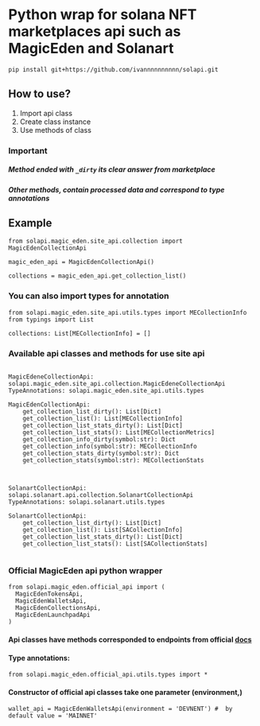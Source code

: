 # Python wrap for solana NFT marketplaces api such as MagicEden and Solanart

```pip install git+https://github.com/ivannnnnnnnnn/solapi.git```

## How to use?

1. Import api class
2. Create class instance
3. Use methods of class

### Important

##### Method ended with ```_dirty``` its clear answer from marketplace

##### Other methods, contain processed data and correspond to type annotations


## Example

```
from solapi.magic_eden.site_api.collection import MagicEdenCollectionApi

magic_eden_api = MagicEdenCollectionApi()

collections = magic_eden_api.get_collection_list()    

```

### You can also import types for annotation

```
from solapi.magic_eden.site_api.utils.types import MECollectionInfo
from typings import List

collections: List[MECollectionInfo] = []
```

### Available api classes and methods for use site api
```

MagicEdeneCollectionApi: solapi.magic_eden.site_api.collection.MagicEdeneCollectionApi
TypeAnnotations: solapi.magic_eden.site_api.utils.types

MagicEdenCollectionApi:
    get_collection_list_dirty(): List[Dict]
    get_collection_list(): List[MECollectionInfo]
    get_collection_list_stats_dirty(): List[Dict]
    get_collection_list_stats(): List[MECollectionMetrics]
    get_collection_info_dirty(symbol:str): Dict
    get_collection_info(symbol:str): MECollectionInfo
    get_collection_stats_dirty(symbol:str): Dict
    get_collection_stats(symbol:str): MECollectionStats



SolanartCollectionApi: solapi.solanart.api.collection.SolanartCollectionApi
TypeAnnotations: solapi.solanart.utils.types

SolanartCollectionApi:
    get_collection_list_dirty(): List[Dict]
    get_collection_list(): List[SACollectionInfo]
    get_collection_list_stats_dirty(): List[Dict]
    get_collection_list_stats(): List[SACollectionStats]
   
```

### Official MagicEden api python wrapper

```
from solapi.magic_eden.official_api import (
  MagicEdenTokensApi, 
  MagicEdenWalletsApi, 
  MagicEdenCollectionsApi, 
  MagicEdenLaunchpadApi
)  
```

#### Api classes have methods corresponded to endpoints from official [docs](https://api.magiceden.dev/)

#### Type annotations:
```
from solapi.magic_eden.official_api.utils.types import *
```

#### Constructor of official api classes take one parameter (environment,)
```
wallet_api = MagicEdenWalletsApi(environment = 'DEVNENT') #  by default value = 'MAINNET'
```
